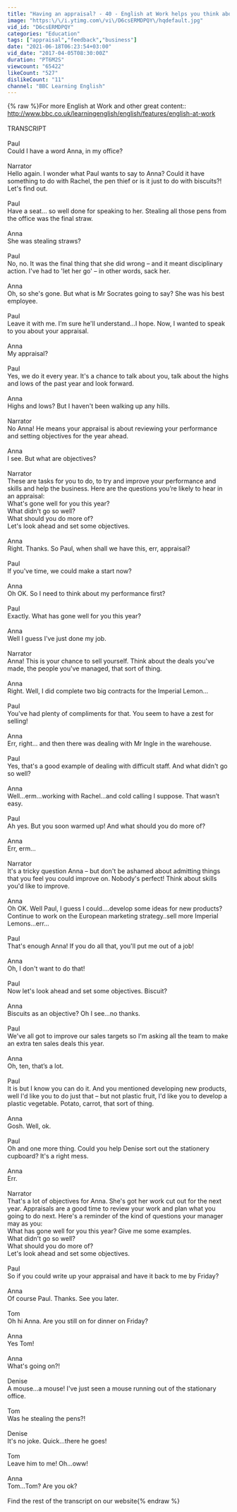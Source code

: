```yaml
---
title: "Having an appraisal? - 40 - English at Work helps you think about your work"
image: "https:\/\/i.ytimg.com\/vi\/D6csERMDPQY\/hqdefault.jpg"
vid_id: "D6csERMDPQY"
categories: "Education"
tags: ["appraisal","feedback","business"]
date: "2021-06-18T06:23:54+03:00"
vid_date: "2017-04-05T08:30:00Z"
duration: "PT6M2S"
viewcount: "65422"
likeCount: "527"
dislikeCount: "11"
channel: "BBC Learning English"
---
```

{% raw %}For more English at Work and other great content:: <a rel="nofollow" target="blank" href="http://www.bbc.co.uk/learningenglish/english/features/english-at-work">http://www.bbc.co.uk/learningenglish/english/features/english-at-work</a><br /><br />TRANSCRIPT<br /><br />Paul              <br />Could I have a word Anna, in my office? <br /><br />Narrator    <br />Hello again. I wonder what Paul wants to say to Anna? Could it have something to do with Rachel, the pen thief or is it just to do with biscuits?! Let's find out.  <br /><br />Paul              <br />Have a seat… so well done for speaking to her. Stealing all those pens from the office was the final straw.<br /><br />Anna            <br />She was stealing straws?<br /><br />Paul               <br />No, no. It was the final thing that she did wrong – and it meant disciplinary action. I've had to 'let her go' – in other words, sack her.<br /><br />Anna            <br />Oh, so she's gone. But what is Mr Socrates going to say? She was his best employee.<br /><br />Paul               <br />Leave it with me. I’m sure he'll understand…I hope. Now, I wanted to speak to you about your appraisal.<br /><br />Anna<br />My appraisal?<br /><br />Paul       <br />Yes, we do it every year. It's a chance to talk about you, talk about the highs and lows of the past year and look forward.<br /><br />Anna           <br />Highs and lows? But I haven't been walking up any hills.<br /><br />Narrator     <br />No Anna! He means your appraisal is about reviewing your performance and setting objectives for the year ahead.<br /><br />Anna            <br />I see. But what are objectives?<br /><br />Narrator      <br />These are tasks for you to do, to try and improve your performance and skills and help the business. Here are the questions you’re likely to hear in an appraisal: <br />What's gone well for you this year?<br />What didn't go so well?<br />What should you do more of?<br />Let's look ahead and set some objectives.<br /><br />Anna             <br />Right. Thanks. So Paul, when shall we have this, err, appraisal?<br /><br />Paul               <br />If you've time, we could make a start now?<br /><br />Anna            <br />Oh OK. So I need to think about my performance first?<br /><br />Paul               <br />Exactly. What has gone well for you this year?<br /><br />Anna             <br />Well I guess I've just done my job.<br /><br />Narrator     <br />Anna! This is your chance to sell yourself. Think about the deals you've made, the people you've managed, that sort of thing.<br /><br />Anna             <br />Right. Well, I did complete two big contracts for the Imperial Lemon…<br /><br />Paul               <br />You've had plenty of compliments for that. You seem to have a zest for selling!<br /><br />Anna             <br />Err, right… and then there was dealing with Mr Ingle in the warehouse.<br /><br />Paul               <br />Yes, that's a good example of dealing with difficult staff. And what didn't go so well?<br /><br />Anna             <br />Well…erm…working with Rachel…and cold calling I suppose. That wasn’t easy.<br /><br />Paul               <br />Ah yes. But you soon warmed up! And what should you do more of?<br /><br />Anna             <br />Err, erm…<br /><br />Narrator      <br />It's a tricky question Anna – but don't be ashamed about admitting things that you feel you could improve on. Nobody's perfect! Think about skills you'd like to improve.<br /><br />Anna             <br />Oh OK. Well Paul, I guess I could….develop some ideas for new products? Continue to work on the European marketing strategy..sell more Imperial Lemons…err…<br /><br />Paul               <br />That's enough Anna!  If you do all that, you'll put me out of a job!<br /><br />Anna             <br />Oh, I don't want to do that!<br /><br />Paul               <br />Now let's look ahead and set some objectives. Biscuit?<br /><br />Anna             <br />Biscuits as an objective?  Oh I see…no thanks.<br /><br />Paul           <br />We've all got to improve our sales targets so I'm asking all the team to make an extra ten sales deals this year.<br /><br />Anna             <br />Oh, ten, that’s a lot.<br /><br />Paul              <br />It is but I know you can do it. And you mentioned developing new products, well I'd like you to do just that – but not plastic fruit, I'd like you to develop a plastic vegetable. Potato, carrot, that sort of thing.<br /><br />Anna            <br />Gosh. Well, ok.<br /><br />Paul               <br />Oh and one more thing. Could you help Denise sort out the stationery cupboard? It's a right mess.<br /><br />Anna             <br />Err.<br /><br />Narrator      <br />That's a lot of objectives for Anna. She's got her work cut out for the next year.  Appraisals are a good time to review your work and plan what you going to do next.  Here's a reminder of the kind of questions your manager may as you:<br />What has gone well for you this year? Give me some examples.<br />What didn't go so well?<br />What should you do more of?<br />Let's look ahead and set some objectives.<br /><br />Paul              <br />So if you could write up your appraisal and have it back to me by Friday?<br /><br />Anna             <br />Of course Paul. Thanks. See you later.<br /><br />Tom               <br />Oh hi Anna. Are you still on for dinner on Friday?<br /><br />Anna             <br />Yes Tom!<br /><br />Anna             <br />What's going on?!<br /><br />Denise       <br />A mouse…a mouse! I've just seen a mouse running out of the stationary office.<br /><br />Tom               <br />Was he stealing the pens?!<br /><br />Denise        <br />It's no joke. Quick…there he goes!<br /><br />Tom               <br />Leave him to me! Oh…oww!<br /><br />Anna             <br />Tom…Tom? Are you ok?<br /><br />Find the rest of the transcript on our website{% endraw %}
